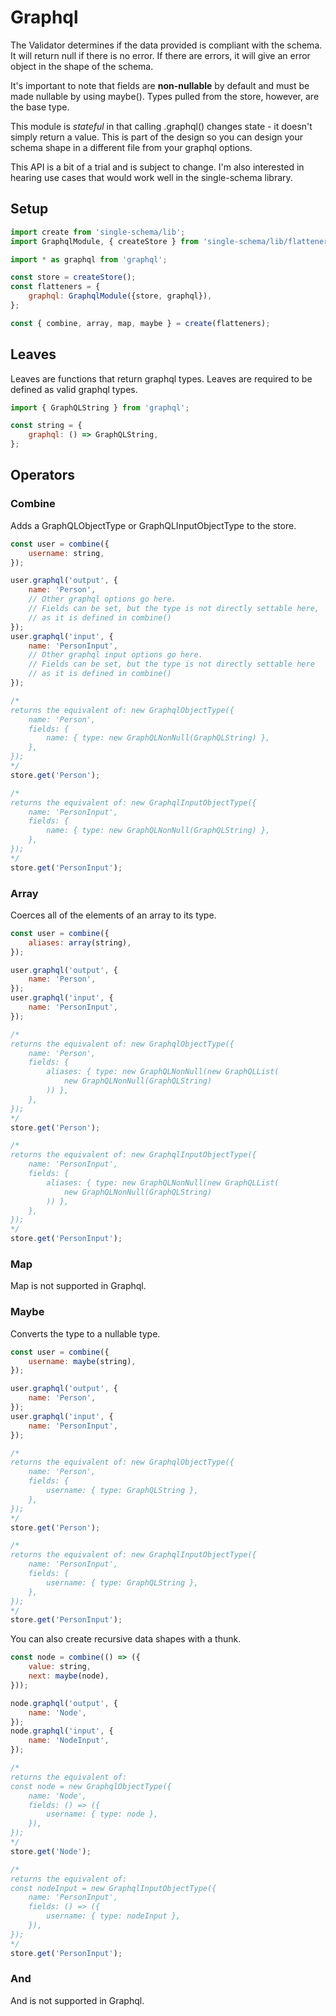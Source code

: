 # Graphql

The Validator determines if the data provided is compliant with the schema. It will return null if there is no error. If there are errors, it will give an error object in the shape of the schema.

It's important to note that fields are **non-nullable** by default and must be made nullable by using maybe(). Types pulled from the store, however, are the base type.

This module is *stateful* in that calling .graphql() changes state - it doesn't simply return a value. This is part of the design so you can design your schema shape in a different file from your graphql options.

This API is a bit of a trial and is subject to change. I'm also interested in hearing use cases that would work well in the single-schema library.

## Setup
```javascript
import create from 'single-schema/lib';
import GraphqlModule, { createStore } from 'single-schema/lib/flatteners/graphql';

import * as graphql from 'graphql';

const store = createStore();
const flatteners = {
	graphql: GraphqlModule({store, graphql}),
};

const { combine, array, map, maybe } = create(flatteners);
```

## Leaves
Leaves are functions that return graphql types. Leaves are required to be defined as valid graphql types.

```javascript
import { GraphQLString } from 'graphql';

const string = {
	graphql: () => GraphQLString,
};
```

## Operators

### Combine

Adds a GraphQLObjectType or GraphQLInputObjectType to the store.

```javascript
const user = combine({
	username: string,
});

user.graphql('output', {
	name: 'Person',
	// Other graphql options go here.
	// Fields can be set, but the type is not directly settable here,
	// as it is defined in combine()
});
user.graphql('input', {
	name: 'PersonInput',
	// Other graphql input options go here.
	// Fields can be set, but the type is not directly settable here
	// as it is defined in combine()	
});

/*
returns the equivalent of: new GraphqlObjectType({
	name: 'Person',
	fields: {
		name: { type: new GraphQLNonNull(GraphQLString) },
	},
});
*/
store.get('Person');

/*
returns the equivalent of: new GraphqlInputObjectType({
	name: 'PersonInput',
	fields: {
		name: { type: new GraphQLNonNull(GraphQLString) },
	},
});
*/
store.get('PersonInput');
```

### Array

Coerces all of the elements of an array to its type.

```javascript
const user = combine({
	aliases: array(string),
});

user.graphql('output', {
	name: 'Person',
});
user.graphql('input', {
	name: 'PersonInput',
});

/*
returns the equivalent of: new GraphqlObjectType({
	name: 'Person',
	fields: {
		aliases: { type: new GraphQLNonNull(new GraphQLList(
			new GraphQLNonNull(GraphQLString)
		)) },
	},
});
*/
store.get('Person');

/*
returns the equivalent of: new GraphqlInputObjectType({
	name: 'PersonInput',
	fields: {
		aliases: { type: new GraphQLNonNull(new GraphQLList(
			new GraphQLNonNull(GraphQLString)
		)) },
	},
});
*/
store.get('PersonInput');
```

### Map

Map is not supported in Graphql.

### Maybe

Converts the type to a nullable type. 

```javascript
const user = combine({
	username: maybe(string),
});

user.graphql('output', {
	name: 'Person',
});
user.graphql('input', {
	name: 'PersonInput',
});

/*
returns the equivalent of: new GraphqlObjectType({
	name: 'Person',
	fields: {
		username: { type: GraphQLString },
	},
});
*/
store.get('Person');

/*
returns the equivalent of: new GraphqlInputObjectType({
	name: 'PersonInput',
	fields: {
		username: { type: GraphQLString },
	},
});
*/
store.get('PersonInput');
```

You can also create recursive data shapes with a thunk.

```javascript
const node = combine(() => ({
	value: string,
	next: maybe(node),
}));

node.graphql('output', {
	name: 'Node',
});
node.graphql('input', {
	name: 'NodeInput',
});

/*
returns the equivalent of: 
const node = new GraphqlObjectType({
	name: 'Node',
	fields: () => ({
		username: { type: node },
	}),
});
*/
store.get('Node');

/*
returns the equivalent of: 
const nodeInput = new GraphqlInputObjectType({
	name: 'PersonInput',
	fields: () => ({
		username: { type: nodeInput },
	}),
});
*/
store.get('PersonInput');
```

### And

And is not supported in Graphql.